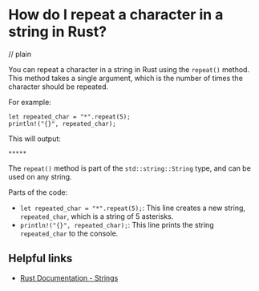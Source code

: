 # How do I repeat a character in a string in Rust?
// plain

You can repeat a character in a string in Rust using the `repeat()` method. This method takes a single argument, which is the number of times the character should be repeated.

For example:
```
let repeated_char = "*".repeat(5);
println!("{}", repeated_char);
```
This will output:
```
*****
```

The `repeat()` method is part of the `std::string::String` type, and can be used on any string.

Parts of the code:
- `let repeated_char = "*".repeat(5);`: This line creates a new string, `repeated_char`, which is a string of 5 asterisks.
- `println!("{}", repeated_char);`: This line prints the string `repeated_char` to the console.

## Helpful links
- [Rust Documentation - Strings](https://doc.rust-lang.org/std/string/struct.String.html)